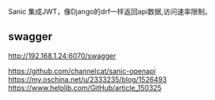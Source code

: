 
Sanic 集成JWT，像Django的drf一样返回api数据,访问速率限制。


## swagger
http://192.168.1.24:6070/swagger


https://github.com/channelcat/sanic-openapi
https://my.oschina.net/u/2333235/blog/1526493
https://www.helplib.com/GitHub/article_150325
